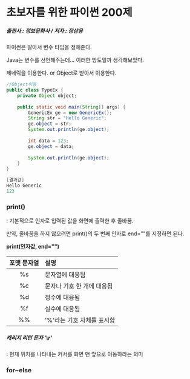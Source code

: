 # 초보자를 위한 파이썬 200제

##### 출판사 : 정보문화사 / 저자 : 장삼용



파이썬은 알아서 변수 타입을 정해준다.

Java는 변수를 선언해주는데... 이러한 방도일까 생각해보았다.

제네릭을 이용한다. or Object로 받아서 이용한다.

```java
//Object이용
public class TypeEx {
	private Object object;
	
	public static void main(String[] args) {
		GenericEx ge = new GenericEx();
		String str = "Hello Generic";
		ge.object = str;
		System.out.println(ge.object);
		
		int data = 123;
		ge.object = data;
		
		System.out.println(ge.object);
	}
}

[결과값]
Hello Generic
123
```







### print()

 : 기본적으로 인자로 입력된 값을 화면에 출력한 후 줄바꿈.

만약, 줄바꿈을 하지 않으려면 print()의 두 번째 인자로 end=""를 지정하면 된다.

**print(인자값, end="")**



| 포맷 문자열 | 설명                       |
| :---------: | :------------------------- |
|     %s      | 문자열에 대응됨            |
|     %c      | 문자나 기호 한 개에 대응됨 |
|     %d      | 정수에 대응됨              |
|     %f      | 실수에 대응됨              |
|     %%      | '%'라는 기호 자체를 표시함 |



##### 캐리지 리턴 문자 '\r'

 : 현재 위치를 나타내는 커서를 화면 맨 앞으로 이동하라는 의미







### for~else

